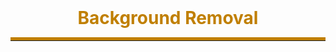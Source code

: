 <center>
<div>
    <h1 style="color:#C07F00; margin-top: 0; margin-bottom: 10px;">Background Removal</h1>
    <hr style="border-top: 5px solid #C07F00; margin-bottom: 5px;">
</div>
</center>
